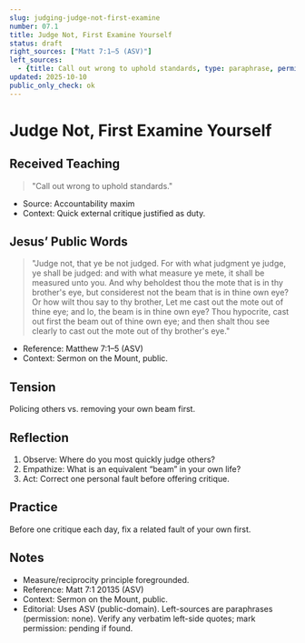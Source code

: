```yaml
---
slug: judging-judge-not-first-examine
number: 07.1
title: Judge Not, First Examine Yourself
status: draft
right_sources: ["Matt 7:1–5 (ASV)"]
left_sources:
  - {title: Call out wrong to uphold standards, type: paraphrase, permission: none}
updated: 2025-10-10
public_only_check: ok
---
```


# Judge Not, First Examine Yourself

## Received Teaching
> "Call out wrong to uphold standards."
- Source: Accountability maxim
- Context: Quick external critique justified as duty.

## Jesus’ Public Words
> "Judge not, that ye be not judged. For with what judgment ye judge, ye shall be judged: and with what measure ye mete, it shall be measured unto you. And why beholdest thou the mote that is in thy brother's eye, but considerest not the beam that is in thine own eye? Or how wilt thou say to thy brother, Let me cast out the mote out of thine eye; and lo, the beam is in thine own eye? Thou hypocrite, cast out first the beam out of thine own eye; and then shalt thou see clearly to cast out the mote out of thy brother's eye."
- Reference: Matthew 7:1–5 (ASV)
- Context: Sermon on the Mount, public.

## Tension
Policing others vs. removing your own beam first.

## Reflection
1. Observe: Where do you most quickly judge others?
2. Empathize: What is an equivalent “beam” in your own life?
3. Act: Correct one personal fault before offering critique.

## Practice
Before one critique each day, fix a related fault of your own first.

## Notes
- Measure/reciprocity principle foregrounded.
- Reference: Matt 7:1
20135 (ASV)
- Context: Sermon on the Mount, public.
- Editorial: Uses ASV (public-domain). Left-sources are paraphrases (permission: none). Verify any verbatim left-side quotes; mark permission: pending if found.